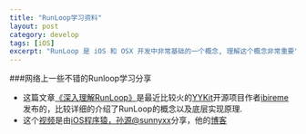 ```yaml
---
title: "RunLoop学习资料"
layout: post
category: develop
tags: [iOS]
excerpt: "RunLoop 是 iOS 和 OSX 开发中非常基础的一个概念, 理解这个概念非常重要"
---
```


###网络上一些不错的Runloop学习分享

- 这篇文章[《深入理解RunLoop》](http://blog.ibireme.com/2015/05/18/runloop/)是最近比较火的[YYKit](https://github.com/ibireme/)开源项目作者[ibireme](http://blog.ibireme.com/)发布的，比较详细的介绍了RunLoop的概念以及底层实现原理.
- 这个[视频](http://v.youku.com/v_show/id_XODgxODkzODI0.html)是由[iOS程序猿，孙源@sunnyxx](http://weibo.com/u/1364395395)分享，他的[博客](http://blog.sunnyxx.com/)
